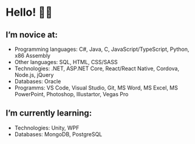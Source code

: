 # Hello! 👋🏻
## I’m novice at:
  - Programming languages: C#, Java, C, JavaScript/TypeScript, Python, x86 Assembly 
  - Other languages: SQL, HTML, CSS/SASS
  - Technologies: .NET, ASP.NET Core, React/React Native, Cordova, Node.js, jQuery
  - Databases: Oracle
  - Programms: VS Code, Visual Studio, Git, MS Word, MS Excel, MS PowerPoint, Photoshop, Illustartor, Vegas Pro

## I’m currently learning:
  - Technologies: Unity, WPF
  - Databases: MongoDB, PostgreSQL
